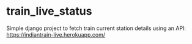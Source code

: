 # train_live_status

Simple django project to fetch train current station details using an API: https://indiantrain-live.herokuapp.com/
